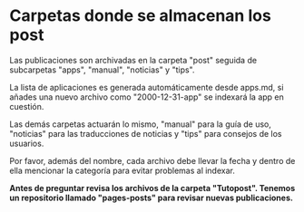 # Carpetas donde se almacenan los post
Las publicaciones son archivadas en la carpeta "post" seguida de subcarpetas "apps", "manual", "noticias" y "tips".

La lista de aplicaciones es generada automáticamente desde apps.md, si añades una nuevo archivo como "2000-12-31-app" se indexará la app en cuestión.

Las demás carpetas actuarán lo mismo, "manual" para la guía de uso, "noticias" para las traducciones de noticias y "tips" para consejos de los usuarios.

Por favor, además del nombre, cada archivo debe llevar la fecha y dentro de ella mencionar la categoría para evitar problemas al indexar.

**Antes de preguntar revisa los archivos de la carpeta "Tutopost". Tenemos un repositorio llamado "pages-posts" para revisar nuevas publicaciones.**

